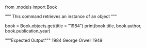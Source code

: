from .models import Book

""" This command retrieves an instance of an object """

book = Book.objects.get(title = "1984")
print(book.title, book.author, book.publication_year)

"""Expected Output"""
1984 George Orwell 1949